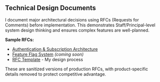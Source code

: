 ## Technical Design Documents

I document major architectural decisions using RFCs (Requests for Comments)
before implementation. This demonstrates Staff/Principal-level system design
thinking and ensures complex features are well-planned.

**Sample RFCs:**
- [Authentication & Subscription Architecture](rfcs/001-authentication.md)
- [Feature Flag System](rfcs/002-feature-flags.md) _(coming soon)_
- [RFC Template](rfcs/template.md) - My design process

These are sanitized versions of production RFCs, with product-specific
details removed to protect competitive advantage.